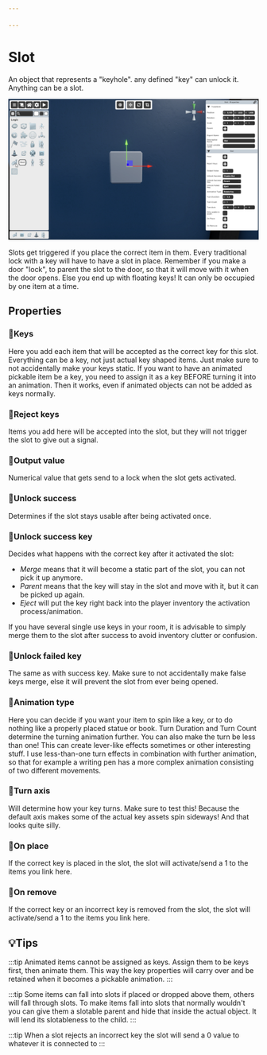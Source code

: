 ```yaml
---

---
```


# Slot

An object that represents a "keyhole". any defined "key" can unlock it. Anything can be a slot.

![Slot Selector](./img/Slot-Selector.png)

Slots get triggered if you place the correct item in them. Every traditional lock with a key will have to have a slot in place. Remember if you make a door "lock", to parent the slot to the door, so that it will move with it when the door opens. Else you end up with floating keys!
It can only be occupied by one item at a time.

## Properties

### :small_orange_diamond:Keys

<div className="highlight-div">
Here you add each item that will be accepted as the correct key for this slot. Everything can be a key, not just actual key shaped items. Just make sure to not accidentally make your keys static.
If you want to have an animated pickable item be a key, you need to assign it as a key BEFORE turning it into an animation. Then it works, even if animated objects can not be added as keys normally.
</div>

### :small_orange_diamond:Reject keys

<div className="highlight-div">
Items you add here will be accepted into the slot, but they will not trigger the slot to give out a signal.
</div>

### :small_orange_diamond:Output value

<div className="highlight-div">
Numerical value that gets send to a lock when the slot gets activated.
</div>

### :small_orange_diamond:Unlock success

<div className="highlight-div">
Determines if the slot stays usable after being activated once.
</div>

### :small_orange_diamond:Unlock success key

<div className="highlight-div">
Decides what happens with the correct key after it activated the slot:

- *Merge* means that it will become a static part of the slot, you can not pick it up anymore.
- *Parent* means that the key will stay in the slot and move with it, but it can be picked up again.
- *Eject* will put the key right back into the player inventory the activation process/animation.

If you have several single use keys in your room, it is advisable to simply merge them to the slot after success to avoid inventory clutter or confusion.
</div>


### :small_orange_diamond:Unlock failed key

<div className="highlight-div">
The same as with success key. Make sure to not accidentally make false keys merge, else it will prevent the slot from ever being opened.
</div>

### :small_orange_diamond:Animation type

<div className="highlight-div">
Here you can decide if you want your item to spin like a key, or to do nothing like a properly placed statue or book. Turn Duration and Turn Count determine the turning animation further. You can also make the turn be less than one! This can create lever-like effects sometimes or other interesting stuff. I use less-than-one turn effects in combination with further animation, so that for example a writing pen has a more complex animation consisting of two different movements.
</div>

### :small_orange_diamond:Turn axis

<div className="highlight-div">
Will determine how your key turns. Make sure to test this! Because the default axis makes some of the actual key assets spin sideways! And that looks quite silly.
</div>

### :small_orange_diamond:On place

<div className="highlight-div">
If the correct key is placed in the slot, the slot will activate/send a 1 to the items you link here.
</div>

### :small_orange_diamond:On remove

<div className="highlight-div">
If the correct key or an incorrect key is removed from the slot, the slot will activate/send a 1 to the items you link here.
</div>

## 💡Tips

:::tip
Animated items cannot be assigned as keys. Assign them to be keys first, then animate them. This way the key properties will carry over and be retained when it becomes a pickable animation.
:::

:::tip
Some items can fall into slots if placed or dropped above them, others will fall through slots. To make items fall into slots that normally wouldn't you can give them a slotable parent and hide that inside the actual object. It will lend its slotableness to the child.
:::


:::tip
When a slot rejects an incorrect key the slot will send a 0 value to whatever it is connected to
:::